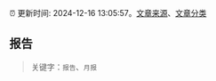 :alarm_clock: 更新时间: 2024-12-16 13:05:57。[文章来源](/README.md)、[文章分类](/TAGS.md)

## 报告


> 关键字：`报告`、`月报`



